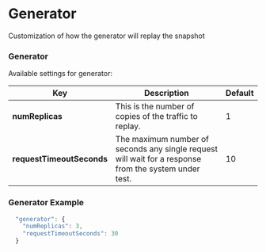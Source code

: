 
# Generator

Customization of how the generator will replay the snapshot

### Generator

Available settings for generator:

| Key                       | Description                                                                                           | Default |
| ------------------------- | ----------------------------------------------------------------------------------------------------- | ------- |
| **numReplicas**           | This is the number of copies of the traffic to replay.                                                | 1       |
| **requestTimeoutSeconds** | The maximum number of seconds any single request will wait for a response from the system under test. | 10      |

### Generator Example

```javascript
  "generator": {
    "numReplicas": 3,
    "requestTimeoutSeconds": 30
  }
```
